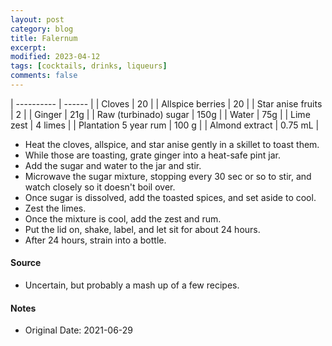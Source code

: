 ```yaml
---
layout: post
category: blog
title: Falernum
excerpt:
modified: 2023-04-12
tags: [cocktails, drinks, liqueurs]
comments: false
---
```


| ---------- | ------ |
| Cloves | 20 |
| Allspice berries | 20 |
| Star anise fruits | 2 |
| Ginger | 21g |
| Raw (turbinado) sugar | 150g |
| Water | 75g |
| Lime zest | 4 limes |
| Plantation 5 year rum | 100 g |
| Almond extract | 0.75 mL |

- Heat the cloves, allspice, and star anise gently in a skillet to toast them.
- While those are toasting, grate ginger into a heat-safe pint jar.
- Add the sugar and water to the jar and stir.
- Microwave the sugar mixture, stopping every 30 sec or so to stir, and watch closely so it doesn't boil over.
- Once sugar is dissolved, add the toasted spices, and set aside to cool.
- Zest the limes.
- Once the mixture is cool, add the zest and rum.
- Put the lid on, shake, label, and let sit for about 24 hours.
- After 24 hours, strain into a bottle.


#### Source
- Uncertain, but probably a mash up of a few recipes.

#### Notes
- Original Date: 2021-06-29


